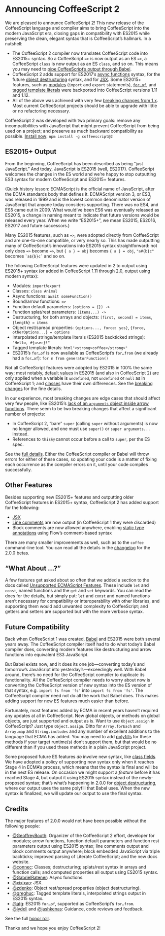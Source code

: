 # Announcing CoffeeScript 2

We are pleased to announce CoffeeScript 2! This new release of the CoffeeScript language and compiler aims to bring CoffeeScript into the modern JavaScript era, closing gaps in compatibility with ES2015 while preserving the clean, elegant syntax that is CoffeeScript’s hallmark. In a nutshell:

- The CoffeeScript 2 compiler now translates CoffeeScript code into ES2015+ syntax. So a CoffeeScript `=>` is now output as an ES `=>`, a CoffeeScript `class` is now output as an ES `class`, and so on. This means you may need to [pipe CoffeeScript’s output through Babel](http://coffeescript.org/v2/#es2015plus-output).
- CoffeeScript 2 adds support for ES2017’s [async functions](http://coffeescript.org/#async-functions) syntax, for the future [object destructuring](http://coffeescript.org/#destructuring) syntax, and for [JSX](http://coffeescript.org/#jsx). Some ES2015+ features, such as [modules](http://coffeescript.org/#modules) (`import` and `export` statements), [`for…of`](http://coffeescript.org/#generator-iteration), and [tagged template literals](http://coffeescript.org/#tagged-template-literals) were backported into CoffeeScript versions 1.11 and 1.12.
- All of the above was achieved with very few [breaking changes from 1.x](http://coffeescript.org/v2/#breaking-changes). Most current CoffeeScript projects should be able to upgrade with little or no refactoring necessary.

CoffeeScript 2 was developed with two primary goals: remove any incompatibilities with JavaScript that might prevent CoffeeScript from being used on a project; and preserve as much backward compatibility as possible. [Install now](http://coffeescript.org/v2/#installation): `npm install -g coffeescript@2`

## ES2015+ Output

From the beginning, CoffeeScript has been described as being “just JavaScript.” And today, JavaScript is ES2015 (well, ES2017). CoffeeScript welcomes the changes in the ES world and we’re happy to stop outputting ES3  syntax for modern CoffeeScript and ES2015+ features.

(Quick history lesson: ECMAScript is the official name of JavaScript, after the ECMA standards body that defines it. ECMAScript version 3, or ES3, was released in 1999 and is the lowest common denominator version of JavaScript that anyone today considers supporting. There was no ES4, and ES5 came out in 2009. What would’ve been ES6 was eventually released as ES2015, a change in naming meant to indicate that future versions would be released every year. When we write “ES2015+”, we mean ES2015, ES2016, ES2017 and future successors.)

Many ES2015 features, such as `=>`, were adopted directly from CoffeeScript and are one-to-one compatible, or very nearly so. This has made outputting many of CoffeeScript’s innovations into ES2015 syntax straightforward: not only does `=>` become `=>`, but `{ a } = obj` becomes `{ a } = obj`, `"a#{b}c"` becomes `` `a${b}c` `` and so on.

The following CoffeeScript features were updated in 2 to output using ES2015+ syntax (or added in CoffeeScript 1.11 through 2.0, output using modern syntax):

- Modules: `import`/`export`
- Classes: `class Animal`
- Async functions: `await someFunction()`
- Bound/arrow functions: `=>`
- Function default parameters: `(options = {}) ->`
- Function splat/rest parameters: `(items...) ->`
- Destructuring, for both arrays and objects: `[first, second] = items`, `{length} = items`
- Object rest/spread properties: `{options..., force: yes}`, `{force, otherOptions...} = options`
- Interpolated strings/template literals (ES2015 backticked strings): `"Hello, #{user}!"`
- Tagged template literals: `html"<strong>coffee</strong>"`
- ES2015’s `for…of` is now available as CoffeeScript’s `for…from` (we already had a `for…of`): `for n from generatorFunction()`

Not all CoffeeScript features were adopted by ES2015 in 100% the same way; most notably, [default values](http://coffeescript.org/v2/#breaking-changes-default-values) in ES2015 (and also in CoffeeScript 2) are only applied when a variable is `undefined`, not `undefined` or `null` as in CoffeeScript 1; and [classes](http://coffeescript.org/v2/#breaking-changes-classes) have their own differences. See the [breaking changes](http://coffeescript.org/v2/#breaking-changes) for the fine details.

In our experience, most breaking changes are edge cases that should affect very few people, like ES2015’s [lack of an `arguments` object inside arrow functions](http://coffeescript.org/v2/#breaking-change-fat-arrow). There seem to be two breaking changes that affect a significant number of projects:

- In CoffeeScript 2, “bare” `super` (calling `super` without arguments) is now no longer allowed, and one must use `super()` or `super arguments...` instead.
- References to `this`/`@` cannot occur before a call to `super`, per the ES spec.

See the [full details](http://coffeescript.org/v2/#breaking-changes-super-extends). Either the CoffeeScript compiler or Babel will throw errors for either of these cases, so updating your code is a matter of fixing each occurrence as the compiler errors on it, until your code compiles successfully.

## Other Features

Besides supporting new ES2015+ features and outputting older CoffeeScript features in ES2015+ syntax, CoffeeScript 2 has added support for the following:

- [JSX](http://coffeescript.org/v2/#jsx)
- [Line comments](http://coffeescript.org/v2/#comments) are now output (in CoffeeScript 1 they were discarded)
- Block comments are now allowed anywhere, enabling [static type annotations](http://coffeescript.org/v2/#type-annotations) using Flow’s comment-based syntax

There are many smaller improvements as well, such as to the `coffee` command-line tool. You can read all the details in the [changelog](http://coffeescript.org/v2/#changelog) for the 2.0.0 betas.

## “What About …?”

A few features get asked about so often that we added a section to the docs called [Unsupported ECMAScript Features](http://coffeescript.org/v2/#unsupported). These include `let` and `const`, named functions and the `get` and `set` keywords. You can read the docs for the details, but simply put: `let` and `const` and named functions aren’t necessary for compatibility or interoperability with other libraries, and supporting them would add unwanted complexity to CoffeeScript; and getters and setters are supported but with the more verbose syntax.

## Future Compatibility

Back when CoffeeScript 1 was created, [Babel](babeljs.io) and ES2015 were both several years away. The CoffeeScript compiler itself had to do what today’s Babel compiler does, converting modern features like destructuring and arrow functions into equivalent ES3 JavaScript.

But Babel exists now, and it does its one job—converting today’s and tomorrow’s JavaScript into yesterday’s—exceedingly well. With Babel around, there’s no need for the CoffeeScript compiler to duplicate its functionality. All the CoffeeScript compiler needs to worry about now is converting the CoffeeScript version of new syntax into the ES version of that syntax, e.g. `import fs from 'fs'` into `import fs from 'fs'`. The CoffeeScript compiler need not do all the work that Babel does. This makes adding support for new ES features much easier than before.

Fortunately, most features added by ECMA in recent years haven’t required any updates at all in CoffeeScript. New global objects, or methods on global objects, are just supported and output as is. Want to use `Object.assign` in CoffeeScript? Just type `Object.assign`. Ditto for `Array.forEach` and `Array.map` and `String.includes` and any number of excellent additions to the language that ECMA has added. You may need to add [polyfills](https://babeljs.io/docs/usage/polyfill/) for these methods if your target runtime(s) don’t support them, but that would be no different than if you used these methods in a plain JavaScript project.

Some proposed future ES features _do_ involve new syntax, like [class fields](https://github.com/tc39/proposal-class-fields). We have adopted a policy of supporting new syntax only when it reaches Stage 4 in ECMA’s process, which means that the syntax is final and will be in the next ES release. On occasion we might support a _feature_ before it has reached Stage 4, but output it using ES2015 syntax instead of the newly-proposed syntax; that’s what’s happening in 2.0.0 for [object destructuring](http://coffeescript.org/v2/#splats), where our output uses the same polyfill that Babel uses. When the new syntax is finalized, we will update our output to use the final syntax.

## Credits

The major features of 2.0.0 would not have been possible without the following people:

- [@GeoffreyBooth](https://github.com/GeoffreyBooth): Organizer of the CoffeeScript 2 effort, developer for modules; arrow functions, function default parameters and function rest parameters output using ES2015 syntax; line comments output and block comments output anywhere; block embedded JavaScript via triple backticks; improved parsing of Literate CoffeeScript; and the new docs website.
- [@connec](https://github.com/connec): Classes; destructuring; splats/rest syntax in arrays and function calls; and computed properties all output using ES2015 syntax.
- [@GabrielRatener](https://github.com/GabrielRatener): Async functions.
- [@xixixao](https://github.com/xixixao): JSX.
- [@zdenko](https://github.com/zdenko): Object rest/spread properties (object destructuring).
- [@greghuc](https://github.com/greghuc): Tagged template literals, interpolated strings output in ES2015 syntax.
- [@atg](https://github.com/atg): ES2015 `for…of`, supported as CoffeeScript’s `for…from`.
- [@lydell](https://github.com/lydell) and [@jashkenas](https://github.com/jashkenas): Guidance, code reviews and feedback.


See the full [honor roll](https://github.com/jashkenas/coffeescript/wiki/CoffeeScript-2-Honor-Roll).

Thanks and we hope you enjoy CoffeeScript 2!